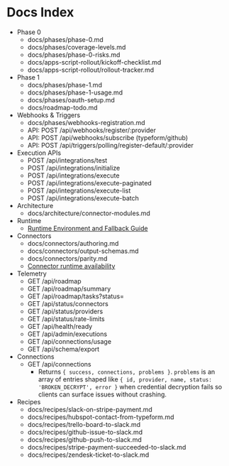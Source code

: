 # Docs Index

- Phase 0
  - docs/phases/phase-0.md
  - docs/phases/coverage-levels.md
  - docs/phases/phase-0-risks.md
  - docs/apps-script-rollout/kickoff-checklist.md
  - docs/apps-script-rollout/rollout-tracker.md
- Phase 1
  - docs/phases/phase-1.md
  - docs/phases/phase-1-usage.md
  - docs/phases/oauth-setup.md
  - docs/roadmap-todo.md
- Webhooks & Triggers
  - docs/phases/webhooks-registration.md
  - API: POST /api/webhooks/register/:provider
  - API: POST /api/webhooks/subscribe (typeform/github)
  - API: POST /api/triggers/polling/register-default/:provider
- Execution APIs
  - POST /api/integrations/test
  - POST /api/integrations/initialize
  - POST /api/integrations/execute
  - POST /api/integrations/execute-paginated
  - POST /api/integrations/execute-list
  - POST /api/integrations/execute-batch
- Architecture
  - docs/architecture/connector-modules.md
- Runtime
  - [Runtime Environment and Fallback Guide](docs/runtimes-and-fallbacks.md)
- Connectors
  - docs/connectors/authoring.md
  - docs/connectors/output-schemas.md
  - docs/connectors/parity.md
  - [Connector runtime availability](docs/connector-runtime-availability.md)
- Telemetry
  - GET /api/roadmap
  - GET /api/roadmap/summary
  - GET /api/roadmap/tasks?status=
  - GET /api/status/connectors
  - GET /api/status/providers
  - GET /api/status/rate-limits
  - GET /api/health/ready
  - GET /api/admin/executions
  - GET /api/connections/usage
  - GET /api/schema/export
- Connections
  - GET /api/connections
    - Returns `{ success, connections, problems }`. `problems` is an array of entries shaped like `{ id, provider, name, status: 'BROKEN_DECRYPT', error }` when credential decryption fails so clients can surface issues without crashing.
- Recipes
  - docs/recipes/slack-on-stripe-payment.md
  - docs/recipes/hubspot-contact-from-typeform.md
  - docs/recipes/trello-board-to-slack.md
  - docs/recipes/github-issue-to-slack.md
  - docs/recipes/github-push-to-slack.md
  - docs/recipes/stripe-payment-succeeded-to-slack.md
  - docs/recipes/zendesk-ticket-to-slack.md
